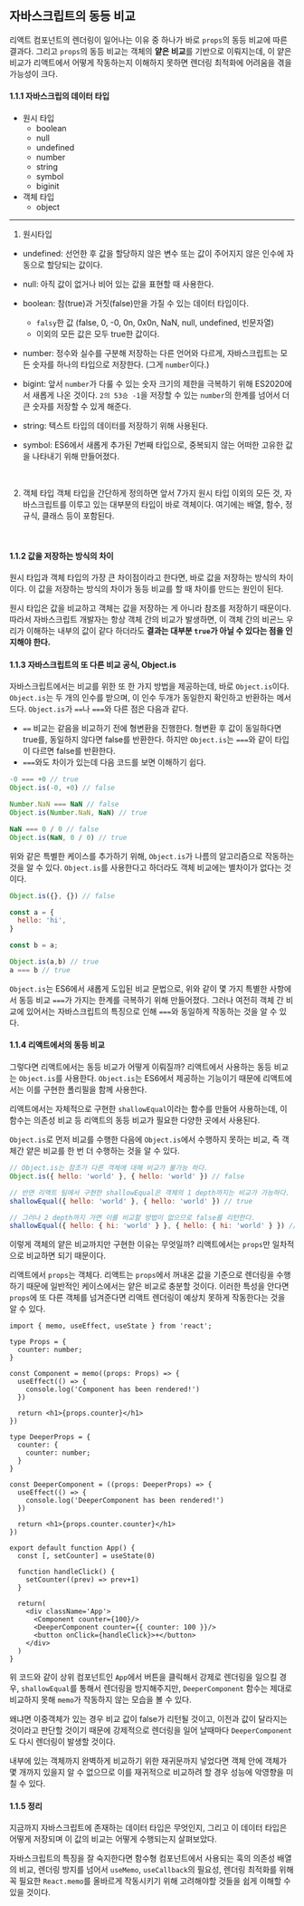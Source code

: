 ## 자바스크립트의 동등 비교
리액트 컴포넌트의 렌더링이 일어나는 이유 중 하나가 바로 `props`의 동등 비교에 따른 결과다. 그리고 `props`의 동등 비교는 객체의 **얕은 비교**를 기반으로 이뤄지는데, 이 얕은 비교가 리액트에서 어떻게 작동하는지 이해하지 못하면 렌더링 최적화에 어려움을 겪을 가능성이 크다.

#### 1.1.1 자바스크립의 데이터 타입
- 원시 타입
  - boolean
  - null
  - undefined
  - number
  - string
  - symbol
  - biginit
- 객체 타입
  - object
---

1. 원시타입

- undefined: 선언한 후 값을 할당하지 않은 변수 또는 값이 주어지지 않은 인수에 자동으로 할당되는 값이다.

- null: 아직 값이 없거나 비어 있는 값을 표현할 때 사용한다.
- boolean: 참(true)과 거짓(false)만을 가질 수 있는 데이터 타입이다.
  - `falsy`한 값 (false, 0, -0, 0n, 0x0n, NaN, null, undefined, 빈문자열)
  - 이외의 모든 값은 모두 true한 값이다.
- number: 정수와 실수를 구분해 저장하는 다른 언어와 다르게, 자바스크립트는 모든 숫자를 하나의 타입으로 저장한다. (그게 `number`이다.)
- bigint: 앞서 `number`가 다룰 수 있는 숫자 크기의 제한을 극복하기 위해 ES2020에서 새롭게 나온 것이다. `2의 53승 -1`을 저장할 수 있는 `number`의 한계를 넘어서 더 큰 숫자를 저장할 수 있게 해준다.
- string: 텍스트 타입의 데이터를 저장하기 위해 사용된다.
- symbol: ES6에서 새롭게 추가된 7번째 타입으로, 중복되지 않는 어떠한 고유한 값을 나타내기 위해 만들어졌다.
<br/>

2. 객체 타입
객체 타입을 간단하게 정의하면 앞서 7가지 원시 타입 이외의 모든 것, 자바스크립트를 이루고 있는 대부분의 타입이 바로 객체이다.
여기에는 배열, 함수, 정규식, 클래스 등이 포함된다.
<br/>

#### 1.1.2 값을 저장하는 방식의 차이
원시 타입과 객체 타입의 가장 큰 차이점이라고 한다면, 바로 값을 저장하는 방식의 차이이다. 이 값을 저장하는 방식의 차이가 동등 비교를 할 때 차이를 만드는 원인이 된다.

원시 타입은 값을 비교하고 객체는 값을 저장하는 게 아니라 참조를 저장하기 때문이다. 따라서 자바스크립트 개발자는 항상 객체 간의 비교가 발생하면, 이 객체 간의 비굔느 우리가 이해하는 내부의 값이 같다 하더라도 **결과는 대부분 `true`가 아닐 수 있다는 점을 인지해야 한다.**
<br/>

#### 1.1.3 자바스크립트의 또 다른 비교 공식, Object.is
자바스크립트에서는 비교를 위한 또 한 가지 방법을 제공하는데, 바로 `Object.is`이다. `Object.is`는 두 개의 인수를 받으며, 이 인수 두개가 동일한지 확인하고 반환하는 메서드다. `Object.is`가 `==`나 `===`와 다른 점은 다음과 같다.

- `==` 비교는 같음을 비교하기 전에 형변환을 진행한다. 형변환 후 값이 동일하다면 true를, 동일하지 않다면 false를 반환한다. 하지만 `Object.is`는 `===`와 같이 타입이 다르면 false를 반환한다.
- `===`와도 차이가 있는데 다음 코드를 보면 이해하기 쉽다.
```js
-0 === +0 // true
Object.is(-0, +0) // false

Number.NaN === NaN // false
Object.is(Number.NaN, NaN) // true

NaN === 0 / 0 // false
Object.is(NaN, 0 / 0) // true
```
위와 같은 특별한 케이스를 추가하기 위해, `Object.is`가 나름의 알고리즘으로 작동하는 것을 알 수 있다. `Object.is`를 사용한다고 하더라도 객체 비교에는 별차이가 없다는 것이다.

```js
Object.is({}, {}) // false

const a = {
  hello: 'hi',
}

const b = a;

Object.is(a,b) // true
a === b // true
```
`Object.is`는 ES6에서 새롭게 도입된 비교 문법으로, 위와 같이 몇 가지 특별한 사항에서 동등 비교 `===`가 가지는 한계를 극복하기 위해 만들어졌다. 그러나 여전히 객체 간 비교에 있어서는 자바스크립트의 특징으로 인해 `===`와 동일하게 작동하는 것을 알 수 있다.
<br/>

#### 1.1.4 리액트에서의 동등 비교
그렇다면 리액트에서는 동등 비교가 어떻게 이뤄질까? 리액트에서 사용하는 동등 비교는 `Object.is`를 사용한다. `Object.is`는 ES6에서 제공하는 기능이기 때문에 리액트에서는 이를 구현한 폴리필을 함께 사용한다.

리액트에서는 자체적으로 구현한 `shallowEqual`이라는 함수를 만들어 사용하는데, 이 함수는 의존성 비교 등 리액트의 동등 비교가 필요한 다양한 곳에서 사용된다.

`Object.is`로 먼저 비교를 수행한 다음에 `Object.is`에서 수행하지 못하는 비교, 즉 객체간 얕은 비교를 한 번 더 수행하는 것을 알 수 있다.

```js
// Object.is는 참조가 다른 객체에 대해 비교가 불가능 하다.
Object.is({ hello: 'world' }, { hello: 'world' }) // false

// 반면 리액트 팀에서 구현한 shallowEqual은 객체의 1 depth까지는 비교가 가능하다.
shallowEqual({ hello: 'world' }, { hello: 'world' }) // true

// 그러나 2 depth까지 가면 이를 비교할 방법이 없으므로 false를 리턴한다.
shallowEqual({ hello: { hi: 'world' } }, { hello: { hi: 'world' } }) // false
```

이렇게 객체의 얕은 비교까지만 구현한 이유는 무엇일까? 리액트에서는 `props`만 일차적으로 비교하면 되기 때문이다.

리액트에서 `props`는 객체다. 리액트는 `props`에서 꺼내온 값을 기준으로 렌더링을 수행하기 때문에 일반적인 케이스에서는 얕은 비교로 충분할 것이다. 이러한 특성을 안다면 `props`에 또 다른 객체를 넘겨준다면 리액트 렌더링이 예상치 못하게 작동한다는 것을 알 수 있다.

```tsx
import { memo, useEffect, useState } from 'react';

type Props = {
  counter: number;
}

const Component = memo((props: Props) => {
  useEffect(() => {
    console.log('Component has been rendered!')
  })

  return <h1>{props.counter}</h1>
})

type DeeperProps = {
  counter: {
    counter: number;
  }
}

const DeeperComponent = ((props: DeeperProps) => {
  useEffect(() => {
    console.log('DeeperComponent has been rendered!')
  })

  return <h1>{props.counter.counter}</h1>
})

export default function App() {
  const [, setCounter] = useState(0)

  function handleClick() {
    setCounter((prev) => prev+1)
  }

  return(
    <div className='App'>
      <Component counter={100}/>
      <DeeperComponent counter={{ counter: 100 }}/>
      <button onClick={handleClick}>+</button>
    </div>
  )
}
```
위 코드와 같이 상위 컴포넌트인 `App`에서 버튼을 클릭해서 강제로 렌더링을 일으킬 경우, `shallowEqual`를 통해서 렌더링을 방지해주지만, `DeeperComponent` 함수는 제대로 비교하지 못해 `memo`가 작동하지 않는 모습을 볼 수 있다.

왜냐면 이중객체가 있는 경우 비교 값이 false가 리턴될 것이고, 이전과 값이 달라지는 것이라고 판단할 것이기 때문에 강제적으로 렌더링을 일어 날때마다 `DeeperComponent`도 다시 렌더링이 발생할 것이다.

내부에 있는 객체까지 완벽하게 비교하기 위한 재귀문까지 넣었다면 객체 안에 객체가 몇 개까지 있을지 알 수 없으므로 이를 재귀적으로 비교하려 할 경우 성능에 악영향을 미칠 수 있다.
<br/>

#### 1.1.5 정리

지금까지 자바스크립트에 존재하는 데이터 타입은 무엇인지, 그리고 이 데이터 타입은 어떻게 저장되며 이 값의 비교는 어떻게 수행되는지 살펴보았다.

자바스크립트의 특징을 잘 숙지한다면 함수형 컴포넌트에서 사용되는 훅의 의존성 배열의 비교, 렌더링 방지를 넘어서 `useMemo`, `useCallback`의 필요성, 렌더링 최적화를 위해 꼭 필요한 `React.memo`를 올바르게 작동시키기 위해 고려해야할 것들을 쉽게 이해할 수 있을 것이다.